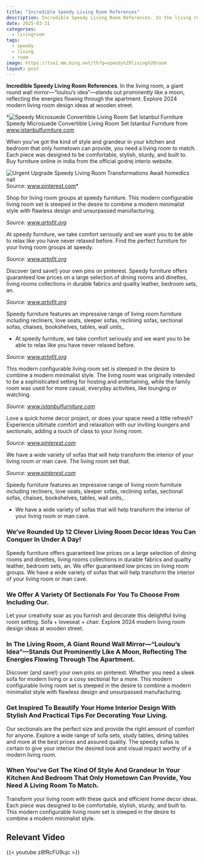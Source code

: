 ```yaml
---
title: "Incredible Speedy Living Room References"
description: Incredible Speedy Living Room References. In the living room, a giant round wall mirrorloulous ideastands out prominently like a moon, reflecting the energies f...
date: 2025-03-31
categories:
  - livingroom
tags:
  - speedy
  - living
  - room
image: https://tse1.mm.bing.net/th?q=speedy%20living%20room
layout: post
---
```


**Incredible Speedy Living Room References**. In the living room, a giant round wall mirror—“loulou’s idea”—stands out prominently like a moon, reflecting the energies flowing through the apartment. Explore 2024 modern living room design ideas at wooden street.

*![Speedy Microsuede Convertible Living Room Set Istanbul Furniture](https://i2.wp.com/www.istanbulfurniture.com/cdn/shop/files/Speedy-Beigemicrosuede-LivingRoom-TurkishFurniture-1_52ed53f9-85a9-465d-a741-8f4f39e32f4c.jpg?v=1694854312)Speedy Microsuede Convertible Living Room Set Istanbul Furniture from www.istanbulfurniture.com

When you've got the kind of style and grandeur in your kitchen and bedroom that only hometown can provide, you need a living room to match. Each piece was designed to be comfortable, stylish, sturdy, and built to. Buy furniture online in india from the official godrej interio website.

![Urgent Upgrade Speedy Living Room Transformations Await homedics nail](https://i.pinimg.com/736x/d1/31/d2/d131d27236dc5c218ad5e1ef9b5a627d.jpg)Source: www.pinterest.com*

Shop for living room groups at speedy furniture. This modern configurable living room set is steeped in the desire to combine a modern minimalist style with flawless design and unsurpassed manufacturing.

*Source: www.artofit.org*

At speedy furniture, we take comfort seriously and we want you to be able to relax like you have never relaxed before. Find the perfect furniture for your living room groups at speedy.

*Source: www.artofit.org*

Discover (and save!) your own pins on pinterest. Speedy furniture offers guaranteed low prices on a large selection of dining rooms and dinettes, living rooms collections in durable fabrics and quality leather, bedroom sets, an.

*Source: www.artofit.org*

Speedy furniture features an impressive range of living room furniture including recliners, love seats, sleeper sofas, reclining sofas, sectional sofas, chaises, bookshelves, tables, wall units,.

- At speedy furniture, we take comfort seriously and we want you to be able to relax like you have never relaxed before.

*Source: www.artofit.org*

This modern configurable living room set is steeped in the desire to combine a modern minimalist style. The living room was originally intended to be a sophisticated setting for hosting and entertaining, while the family room was used for more casual, everyday activities, like lounging or watching.

*Source: www.istanbulfurniture.com*

Love a quick home decor project, or does your space need a little refresh? Experience ultimate comfort and relaxation with our inviting loungers and sectionals, adding a touch of class to your living room.

*Source: www.pinterest.com*

We have a wide variety of sofas that will help transform the interior of your living room or man cave. The living room set that.

*Source: www.pinterest.com*

Speedy furniture features an impressive range of living room furniture including recliners, love seats, sleeper sofas, reclining sofas, sectional sofas, chaises, bookshelves, tables, wall units,.

- We have a wide variety of sofas that will help transform the interior of your living room or man cave.

### We’ve Rounded Up 12 Clever Living Room Decor Ideas You Can Conquer In Under A Day!

Speedy furniture offers guaranteed low prices on a large selection of dining rooms and dinettes, living rooms collections in durable fabrics and quality leather, bedroom sets, an. We offer guaranteed low prices on living room groups. We have a wide variety of sofas that will help transform the interior of your living room or man cave.

### We Offer A Variety Of Sectionals For You To Choose From Including Our.

Let your creativity soar as you furnish and decorate this delightful living room setting. Sofa + loveseat + chair. Explore 2024 modern living room design ideas at wooden street.

### In The Living Room, A Giant Round Wall Mirror—“Loulou’s Idea”—Stands Out Prominently Like A Moon, Reflecting The Energies Flowing Through The Apartment.

Discover (and save!) your own pins on pinterest. Whether you need a sleek sofa for modern living or a cosy sectional for a more. This modern configurable living room set is steeped in the desire to combine a modern minimalist style with flawless design and unsurpassed manufacturing.

### Get Inspired To Beautify Your Home Interior Design With Stylish And Practical Tips For Decorating Your Living.

Our sectionals are the perfect size and provide the right amount of comfort for anyone. Explore a wide range of sofa sets, study tables, dining tables and more at the best prices and assured quality. The speedy sofas is certain to give your interior the desired look and visual impact worthy of a modern living room.

### When You've Got The Kind Of Style And Grandeur In Your Kitchen And Bedroom That Only Hometown Can Provide, You Need A Living Room To Match.

Transform your living room with these quick and efficient home decor ideas. Each piece was designed to be comfortable, stylish, sturdy, and built to. This modern configurable living room set is steeped in the desire to combine a modern minimalist style.

## Relevant Video

{{< youtube z8fRcFU9ujc >}}

